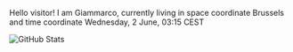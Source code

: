 Hello visitor! I am Giammarco, currently living in space coordinate Brussels and time coordinate Wednesday, 2 June, 03:15 CEST

![GitHub Stats](https://github-readme-stats.vercel.app/api?username=grcasanova)
